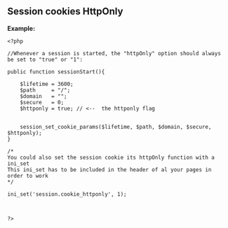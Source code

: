 
Session cookies HttpOnly
-------

**Example:**


    <?php

	//Whenever a session is started, the "httpOnly" option should always be set to "true" or "1":

	public function sessionStart(){

		$lifetime = 3600;
		$path     = "/";
		$domain   = "";
		$secure   = 0;
		$httponly = true; // <--  the httponly flag


		session_set_cookie_params($lifetime, $path, $domain, $secure, $httponly);
	}
	
	/*
	You could also set the session cookie its httpOnly function with a ini_set
	This ini_set has to be included in the header of al your pages in order to work
	*/
	
	ini_set('session.cookie_httponly', 1);
	
	

	?>
